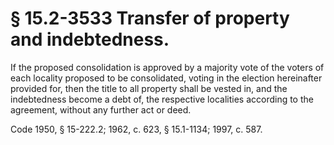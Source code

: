 # § 15.2-3533 Transfer of property and indebtedness.

<p>If the proposed consolidation is approved by a majority vote of the voters of each locality proposed to be consolidated, voting in the election hereinafter provided for, then the title to all property shall be vested in, and the indebtedness become a debt of, the respective localities according to the agreement, without any further act or deed.</p><p>Code 1950, § 15-222.2; 1962, c. 623, § 15.1-1134; 1997, c. 587.</p>